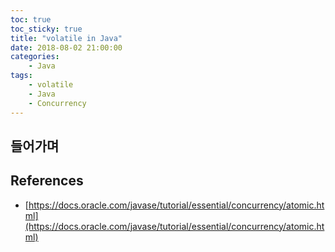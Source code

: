 ```yaml
---
toc: true
toc_sticky: true
title: "volatile in Java"
date: 2018-08-02 21:00:00
categories: 
    - Java 
tags: 
    - volatile
    - Java
    - Concurrency
---
```


## 들어가며

## References

- [https://docs.oracle.com/javase/tutorial/essential/concurrency/atomic.html](https://docs.oracle.com/javase/tutorial/essential/concurrency/atomic.html)